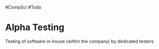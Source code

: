 #CompSci #Todo 

# Alpha Testing
Testing of software in-house (within the company) by dedicated testers.